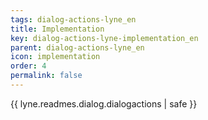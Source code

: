 ```yaml
---
tags: dialog-actions-lyne_en
title: Implementation
key: dialog-actions-lyne-implementation_en
parent: dialog-actions-lyne_en
icon: implementation
order: 4
permalink: false  
---
```

{{ lyne.readmes.dialog.dialogactions | safe }}


